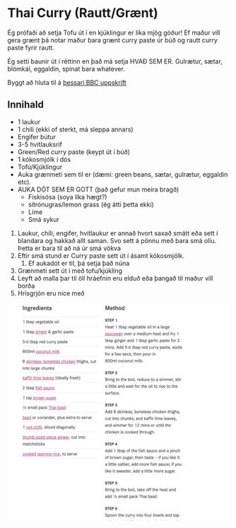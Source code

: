 # Thai Curry (Rautt/Grænt)

Ég prófaði að setja Tofu út í en kjúklingur er líka mjög góður! Ef maður vill gera grænt þá notar maður bara grænt curry paste úr búð og rautt curry paste fyrir rautt.

Ég setti baunir út í réttinn en það má setja HVAÐ SEM ER. Gulrætur, sætar, blómkál, eggaldin, spínat bara whatever.

Byggt að hluta til á [þessari BBC uppskrift](https://www.bbcgoodfood.com/recipes/thai-red-curry)

## Innihald

- 1 laukur
- 1 chili (ekki of sterkt, má sleppa annars)
- Engifer bútur
- 3-5 hvítlauksrif
- Green/Red curry paste (keypt út í búð)
- 1 kókosmjólk í dós
- Tofú/Kjúklingur
- Auka grænmeti sem til er (dæmi: green beans, sætar, gulrætur, eggaldin etc).
- AUKA DÓT SEM ER GOTT (það gefur mun meira bragð)
  - Fiskisósa (soya líka hægt?)
  - sítrónugras/lemon grass (ég átti þetta ekki)
  - Lime
  - Smá sykur

1. Laukur, chili, engifer, hvítlaukur er annað hvort saxað smátt eða sett í blandara og hakkað allt saman. Svo sett á pönnu með bara smá olíu. Þetta er bara til að ná úr smá vökva
2. Eftir smá stund er Curry paste sett út í ásamt kókosmjólk.
    1. Ef aukadót er til, þá setja það núna
3. Grænmeti sett út í með tofu/kjúkling
4. Leyft að malla þar til öll hráefnin eru elduð eða þangað til maður vill borða
5. Hrísgrjón eru nice með

![Thai curry](thai.png)